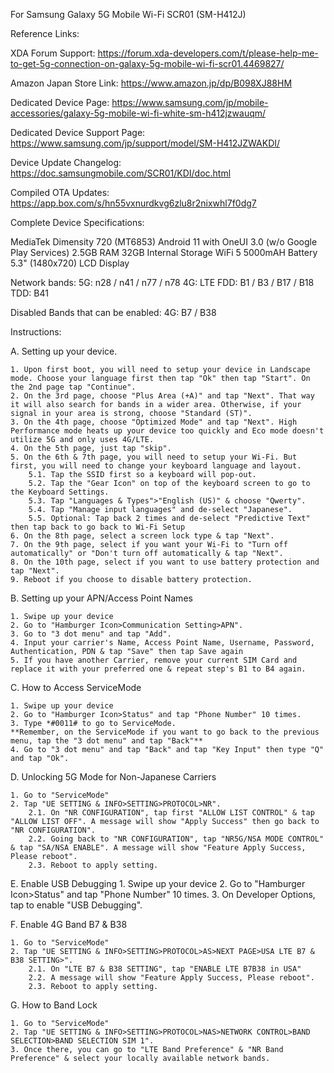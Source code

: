 For Samsung Galaxy 5G Mobile Wi-Fi SCR01 (SM-H412J)

Reference Links: 

XDA Forum Support: https://forum.xda-developers.com/t/please-help-me-to-get-5g-connection-on-galaxy-5g-mobile-wi-fi-scr01.4469827/

Amazon Japan Store Link: https://www.amazon.jp/dp/B098XJ88HM

Dedicated Device Page: https://www.samsung.com/jp/mobile-accessories/galaxy-5g-mobile-wi-fi-white-sm-h412jzwauqm/

Dedicated Device Support Page: https://www.samsung.com/jp/support/model/SM-H412JZWAKDI/

Device Update Changelog: https://doc.samsungmobile.com/SCR01/KDI/doc.html

Compiled OTA Updates: https://app.box.com/s/hn55vxnurdkvg6zlu8r2nixwhl7f0dg7

Complete Device Specifications:

MediaTek Dimensity 720 (MT6853)
Android 11 with OneUI 3.0 (w/o Google Play Services)
2.5GB RAM
32GB Internal Storage
WiFi 5
5000mAH Battery
5.3" (1480x720) LCD Display

Network bands:
5G: n28 / n41 / n77 / n78
4G: LTE FDD: B1 / B3 / B17 / B18 TDD: B41

Disabled Bands that can be enabled:
4G: B7 / B38


Instructions:

A. Setting up your device.

	1. Upon first boot, you will need to setup your device in Landscape mode. Choose your language first then tap "Ok" then tap "Start". On the 2nd page tap "Continue".
	2. On the 3rd page, choose "Plus Area (+A)" and tap "Next". That way it will also search for bands in a wider area. Otherwise, if your signal in your area is strong, choose "Standard (ST)".
	3. On the 4th page, choose "Optimized Mode" and tap "Next". High Performance mode heats up your device too quickly and Eco mode doesn't utilize 5G and only uses 4G/LTE.
	4. On the 5th page, just tap "skip".
	5. On the 6th & 7th page, you will need to setup your Wi-Fi. But first, you will need to change your keyboard language and layout.
		5.1. Tap the SSID first so a keyboard will pop-out.
		5.2. Tap the "Gear Icon" on top of the keyboard screen to go to the Keyboard Settings.
		5.3. Tap "Languages & Types">"English (US)" & choose "Qwerty".
		5.4. Tap "Manage input languages" and de-select "Japanese".
		5.5. Optional: Tap back 2 times and de-select "Predictive Text" then tap back to go back to Wi-Fi Setup
	6. On the 8th page, select a screen lock type & tap "Next".
	7. On the 9th page, select if you want your Wi-Fi to "Turn off automatically" or "Don't turn off automatically & tap "Next".
	8. On the 10th page, select if you want to use battery protection and tap "Next".
	9. Reboot if you choose to disable battery protection.

B. Setting up your APN/Access Point Names

	1. Swipe up your device
	2. Go to "Hamburger Icon>Communication Setting>APN".
	3. Go to "3 dot menu" and tap "Add".
	4. Input your carrier's Name, Access Point Name, Username, Password, Authentication, PDN & tap "Save" then tap Save again
	5. If you have another Carrier, remove your current SIM Card and replace it with your preferred one & repeat step's B1 to B4 again.

C. How to Access ServiceMode

	1. Swipe up your device
	2. Go to "Hamburger Icon>Status" and tap "Phone Number" 10 times.
	3. Type *#0011# to go to ServiceMode.
	**Remember, on the ServiceMode if you want to go back to the previous menu, tap the "3 dot menu" and tap "Back"**
	4. Go to "3 dot menu" and tap "Back" and tap "Key Input" then type "Q" and tap "Ok".

D. Unlocking 5G Mode for Non-Japanese Carriers

	1. Go to "ServiceMode"
	2. Tap "UE SETTING & INFO>SETTING>PROTOCOL>NR".
		2.1. On "NR CONFIGURATION", tap first "ALLOW LIST CONTROL" & tap "ALLOW LIST OFF". A message will show "Apply Success" then go back to "NR CONFIGURATION".
		2.2. Going back to "NR CONFIGURATION", tap "NR5G/NSA MODE CONTROL" & tap "SA/NSA ENABLE". A message will show "Feature Apply Success, Please reboot".
		2.3. Reboot to apply setting.

E. Enable USB Debugging
	1. Swipe up your device
	2. Go to "Hamburger Icon>Status" and tap "Phone Number" 10 times.
	3. On Developer Options, tap to enable "USB Debugging".

F. Enable 4G Band B7 & B38

	1. Go to "ServiceMode"
	2. Tap "UE SETTING & INFO>SETTING>PROTOCOL>AS>NEXT PAGE>USA LTE B7 & B38 SETTING>".
		2.1. On "LTE B7 & B38 SETTING", tap "ENABLE LTE B7B38 in USA"
		2.2. A message will show "Feature Apply Success, Please reboot".
		2.3. Reboot to apply setting.

G. How to Band Lock

	1. Go to "ServiceMode"
	2. Tap "UE SETTING & INFO>SETTING>PROTOCOL>NAS>NETWORK CONTROL>BAND SELECTION>BAND SELECTION SIM 1".
	3. Once there, you can go to "LTE Band Preference" & "NR Band Preference" & select your locally available network bands.
